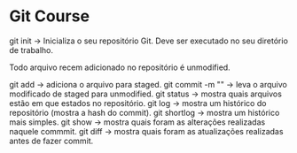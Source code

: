 # Git Course

git init -> Inicializa o seu repositório Git. Deve ser executado no seu diretório de trabalho.

Todo arquivo recem adicionado no repositório é unmodified.

git add <nome do arquivo> -> adiciona o arquivo para staged.
git commit -m "<mensagem>" -> leva o arquivo modificado de staged para unmodified.
git status -> mostra quais arquivos estão em que estados no repositório.
git log -> mostra um histórico do repositório (mostra a hash do commit).
git shortlog -> mostra um histórico mais simples.
git show <hash do commit> -> mostra quais foram as alterações realizadas naquele commmit.
git diff -> mostra quais foram as atualizações realizadas antes de fazer commit.

